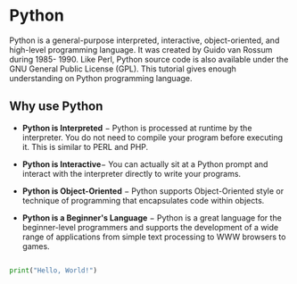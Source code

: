 # Python

Python is a general-purpose interpreted, interactive, object-oriented, and high-level programming language. It was created by Guido van Rossum during 1985- 1990. Like Perl, Python source code is also available under the GNU General Public License (GPL). This tutorial gives enough understanding on Python programming language.


## Why use Python

- **Python is Interpreted** − Python is processed at runtime by the interpreter. You do not need to compile your program before executing it. This is similar to PERL and PHP.

- **Python is Interactive**− You can actually sit at a Python prompt and interact with the interpreter directly to write your programs.

- **Python is Object-Oriented** − Python supports Object-Oriented style or technique of programming that encapsulates code within objects.

- **Python is a Beginner's Language** − Python is a great language for the beginner-level programmers and supports the development of a wide range of applications from simple text processing to WWW browsers to games.


```py 

print("Hello, World!")

```